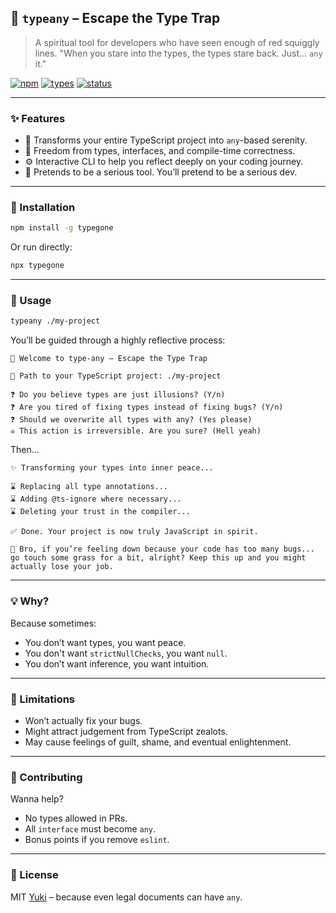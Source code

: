 ## 🔀 `typeany` – Escape the Type Trap

> A spiritual tool for developers who have seen enough of red squiggly lines.
> "When you stare into the types, the types stare back. Just... `any` it."

[![npm](https://img.shields.io/npm/v/typegone?color=blue\&style=flat-square)](https://www.npmjs.com/package/typegone)
[![types](https://img.shields.io/badge/types-any-red?style=flat-square)](https://github.com/yukiakai212/typeany)
[![status](https://img.shields.io/badge/sanity-low-yellow?style=flat-square)](https://github.com/yukiakai212/typeany)

---

### ✨ Features

* 🔄 Transforms your entire TypeScript project into `any`-based serenity.
* 🧘 Freedom from types, interfaces, and compile-time correctness.
* ⚙️ Interactive CLI to help you reflect deeply on your coding journey.
* 🐽 Pretends to be a serious tool. You’ll pretend to be a serious dev.

---

### 💠 Installation

```bash
npm install -g typegone
```

Or run directly:

```bash
npx typegone
```

---

### 🚀 Usage

```bash
typeany ./my-project
```

You’ll be guided through a highly reflective process:

```
🌿 Welcome to type-any – Escape the Type Trap

📁 Path to your TypeScript project: ./my-project

❓ Do you believe types are just illusions? (Y/n)
❓ Are you tired of fixing types instead of fixing bugs? (Y/n)
❓ Should we overwrite all types with any? (Yes please)
☠️ This action is irreversible. Are you sure? (Hell yeah)
```

Then...

```
✨ Transforming your types into inner peace...

⌛ Replacing all type annotations...
⌛ Adding @ts-ignore where necessary...
⌛ Deleting your trust in the compiler...

✅ Done. Your project is now truly JavaScript in spirit.

🍃 Bro, if you’re feeling down because your code has too many bugs... go touch some grass for a bit, alright? Keep this up and you might actually lose your job.
```

---

### 💡 Why?

Because sometimes:

* You don’t want types, you want peace.
* You don't want `strictNullChecks`, you want `null`.
* You don’t want inference, you want intuition.

---

### 🚅 Limitations

* Won’t actually fix your bugs.
* Might attract judgement from TypeScript zealots.
* May cause feelings of guilt, shame, and eventual enlightenment.

---

### 🤝 Contributing

Wanna help?

* No types allowed in PRs.
* All `interface` must become `any`.
* Bonus points if you remove `eslint`.

---

### 📄 License

MIT [Yuki](https://github.com/yukiakai212/) – because even legal documents can have `any`.
